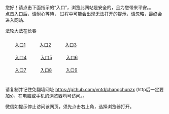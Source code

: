 您好！请点击下面指示的“入口”，浏览此网站是安全的，且为您带来平安。。 <br/>
点击入口后，请耐心等待， 过程中可能会出现无法打开的提示，请忽略，最终会进入网站. </br>

法轮大法在长春<br/>
<div style="padding:10px"><a style="margin:20px" target="_blank" href="https://d98febdiwl2mn.cloudfront.net/2Qpsp?pccziqx" id="ccLink1" rel="nofollow">入口1</a> <a target="_blank" style="margin:20px" href="https://d11h486qb2xvvz.cloudfront.net/2Qpsp?blnqvnap" id="ccLink2" rel="nofollow">入口2</a> <a style="margin:20px" target="_blank" href="https://d2eldsm7xx57o.cloudfront.net/2Qpsp?qnbxne" id="ccLink3" rel="nofollow">入口3</a></div>

<div style="padding:10px" ><a style="margin:20px" target="_blank" href="https://d98febdiwl2mn.cloudfront.net/2Qpsp?pccziqx" id="ccLink4" rel="nofollow">入口4</a> <a style="margin:20px" href="https://d11h486qb2xvvz.cloudfront.net/2Qpsp?blnqvnap" target="_blank" id="ccLink5" rel="nofollow">入口5</a> <a style="margin:20px" href="https://d2eldsm7xx57o.cloudfront.net/2Qpsp?qnbxne" target="_blank" id="ccLink6" rel="nofollow">入口6</a></div>

<div style="padding:10px"><a style="margin:20px" target="_blank" href="https://d98febdiwl2mn.cloudfront.net/2Qpsp?pccziqx" id="ccLink7" rel="nofollow">入口7</a> <a style="margin:20px" href="https://d11h486qb2xvvz.cloudfront.net/2Qpsp?blnqvnap" target="_blank" id="ccLink8" rel="nofollow">入口8</a> <a style="margin:20px" target="_blank" href="https://d2eldsm7xx57o.cloudfront.net/2Qpsp?qnbxne" id="ccLink9" rel="nofollow">入口9</a></div>

<br/>



请复制并记住免翻墙网址 https://github.com/yntd/changchunzx (http后一定要加s)，在电脑或手机的浏览器均可访问。。<br/>

微信如提示停止访问该网页，须先点击右上角，选择浏览器打开。
